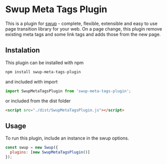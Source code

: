 # Swup Meta Tags Plugin

This is a plugin for [swup](https://swup.js.org/) - complete, flexible, extensible and easy to use page transition library for your web. On a page change, this plugin remove existing meta tags and some link tags and adds those from the new page.

## Instalation

This plugin can be installed with npm

```bash
npm install swup-meta-tags-plugin
```

and included with import

```javascript
import SwupMetaTagsPlugin from 'swup-meta-tags-plugin';
```

or included from the dist folder

```html
<script src="./dist/SwupMetaTagsPlugin.js"></script>
```

## Usage

To run this plugin, include an instance in the swup options.

```javascript
const swup = new Swup({
  plugins: [new SwupMetaTagsPlugin()]
});
```
